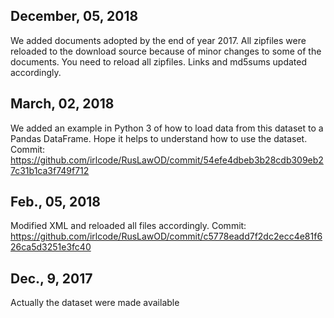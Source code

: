## December, 05, 2018
We added documents adopted by the end of year 2017. All zipfiles were reloaded to the download source because of minor changes to some of the documents. You need to reload all zipfiles. Links and md5sums updated accordingly. 

## March, 02, 2018
We added an example in Python 3 of how to load data from this dataset to a Pandas DataFrame.
Hope it helps to understand how to use the dataset.
Commit: https://github.com/irlcode/RusLawOD/commit/54efe4dbeb3b28cdb309eb27c31b1ca3f749f712 

## Feb., 05, 2018
Modified XML and reloaded all files accordingly. 
Commit: https://github.com/irlcode/RusLawOD/commit/c5778eadd7f2dc2ecc4e81f626ca5d3251e3fc40

## Dec., 9, 2017
Actually the dataset were made available
